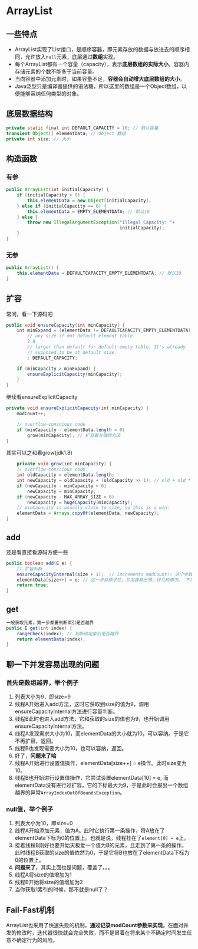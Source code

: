 # ArrayList
## 一些特点

- ArrayList实现了List接口，是顺序容器，即元素存放的数据与放进去的顺序相同，允许放入`null`元素，底层通过**数组**实现。
- 每个ArrayList都有一个容量（capacity），表示**底层数组的实际大小**，容器内存储元素的个数不能多于当前容量。
- 当向容器中添加元素时，如果容量不足，**容器会自动增大底层数组的大小**。
- Java泛型只是编译器提供的语法糖，所以这里的数组是一个Object数组，以便能够容纳任何类型的对象。

## 底层数据结构
```java
private static final int DEFAULT_CAPACITY = 10; // 默认容量
transient Object[] elementData; // Object 数组
private int size; // 大小
```

## 构造函数

### 有参
```java
public ArrayList(int initialCapacity) {
    if (initialCapacity > 0) {
        this.elementData = new Object[initialCapacity];
    } else if (initialCapacity == 0) {
        this.elementData = EMPTY_ELEMENTDATA; // 默认10
    } else {
        throw new IllegalArgumentException("Illegal Capacity: "+
                                           initialCapacity);
    }
}
```

### 无参
```java
public ArrayList() {
    this.elementData = DEFAULTCAPACITY_EMPTY_ELEMENTDATA; // 默认10
}
```

## 扩容
常问，看一下源码吧

```java
public void ensureCapacity(int minCapacity) {
    int minExpand = (elementData != DEFAULTCAPACITY_EMPTY_ELEMENTDATA)
        // any size if not default element table
        ? 0
        // larger than default for default empty table. It's already
        // supposed to be at default size.
        : DEFAULT_CAPACITY;

    if (minCapacity > minExpand) {
        ensureExplicitCapacity(minCapacity);
    }
}
```
继续看ensureExplicitCapacity
```java
private void ensureExplicitCapacity(int minCapacity) {
    modCount++;

    // overflow-conscious code
    if (minCapacity - elementData.length > 0)
        grow(minCapacity); // 扩容最关键的方法
}
```
其实可以之和看grow(jdk1.8)

```java
    private void grow(int minCapacity) {
    // overflow-conscious code
    int oldCapacity = elementData.length;
    int newCapacity = oldCapacity + (oldCapacity >> 1); // old + old * 2 就在这...
    if (newCapacity - minCapacity < 0)
        newCapacity = minCapacity;
    if (newCapacity - MAX_ARRAY_SIZE > 0)
        newCapacity = hugeCapacity(minCapacity);
    // minCapacity is usually close to size, so this is a win:
    elementData = Arrays.copyOf(elementData, newCapacity);
}
```

## add
还是看直接看源码方便一些
```java
public boolean add(E e) {
    // 扩容判断
    ensureCapacityInternal(size + 1);  // Increments modCount!! 这个参数，起到并发异常作用。 
    elementData[size++] = e; // 这一步非原子性，并发容易出错，好几种情况。 下次分析
    return true;
}
```

## get
```java
一般获取元素，第一步都要判断索引是否越界
public E get(int index) {
    rangeCheck(index); // 判断给定索引是否越界
    return elementData(index);
}
```

## 聊一下并发容易出现的问题
### 首先是数组越界，举个例子
1. 列表大小为9，即size=9
2. 线程A开始进入add方法，这时它获取到size的值为9，调用ensureCapacityInternal方法进行容量判断。
3. 线程B此时也进入add方法，它和获取的size的值也为9，也开始调用ensureCapacityInternal方法。
4. 线程A发现需求大小为10，而elementData的大小就为10，可以容纳。于是它不再扩容，返回。
5. 线程B也发现需要大小为10，也可以容纳，返回。
6. 好了，**问题来了哈**
7. 线程A开始进行设置值操作，elementData[size++] = e操作。此时size变为10。
8. 线程B也开始进行设置值操作，它尝试设置elementData[10] = e, 而elementData没有进行过扩容，它的下标最大为9，于是此时会报出一个数组越界的异常`ArrayIndexOutOfBoundsException`。

### null值，举个例子
1. 列表大小为10，即size=0
2. 线程A开始添加元素，值为A。此时它执行第一条操作，将A放在了elementData下标为0的位置上。也就是说，线程挂在了`element[0] = e`上。
3. 接着线程B刚好也要开始天极爱一个值为B的元素，且走到了第一条的操作。此时线程B获取的size的值依然为0，于是它将B也放在了elementData下标为0的位置上。
4. **问题来了**，其实上面也是问题，覆盖了。。。
5. 线程A将size的值增加为1
6. 线程B开始将size的值增加为2
7. 当你获取1索引的时候，那不就是null了？

## Fail-Fast机制
ArrayList也采用了快速失败的机制，**通过记录modCount参数来实现**。在面对并发的修改时，迭代器很快就会完全失败，而不是冒着在将来某个不确定时间发生任意不确定行为的风险。
